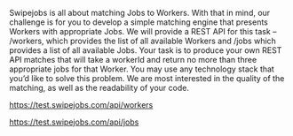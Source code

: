 Swipejobs is all about matching Jobs to Workers. With that in mind, our challenge is for you to develop a simple matching engine that presents Workers with appropriate Jobs. We will provide a REST API for this task – /workers, which provides the list of all available Workers and /jobs which provides a list of all available Jobs. Your task is to produce your own REST API matches that will take a workerId and return no more than three appropriate jobs for that Worker.
You may use any technology stack that you’d like to solve this problem. We are most interested in the quality of the matching, as well as the readability of your code.

https://test.swipejobs.com/api/workers

https://test.swipejobs.com/api/jobs
